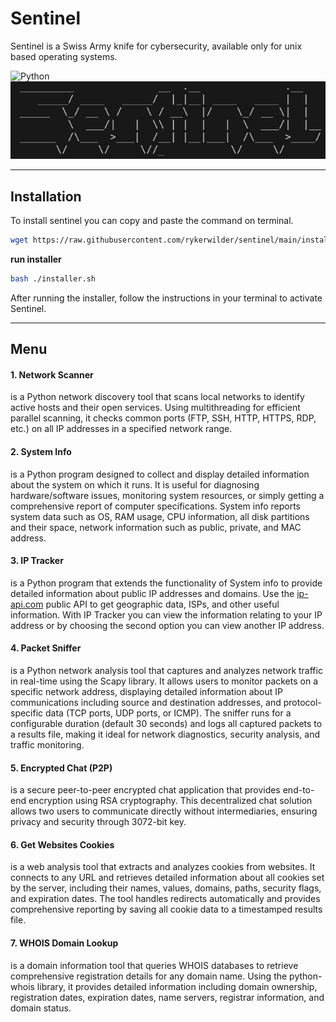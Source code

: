 # Sentinel
Sentinel is a Swiss Army knife for cybersecurity, available only for unix based operating systems.

![Python](https://img.shields.io/badge/Python-3776AB?style=flat&logo=python&logoColor=white)
![sentinel](./assets/sentinel.png)

---
## Installation
To install sentinel you can copy and paste the command on terminal.

```bash
wget https://raw.githubusercontent.com/rykerwilder/sentinel/main/installer.sh && chmod +x installer.sh
```

**run installer**

```bash
bash ./installer.sh
```

After running the installer, follow the instructions in your terminal to activate Sentinel.

---

## Menu

#### 1. Network Scanner
is a Python network discovery tool that scans local networks to identify active hosts and their open services. Using multithreading for efficient parallel scanning, it checks common ports (FTP, SSH, HTTP, HTTPS, RDP, etc.) on all IP addresses in a specified network range.

#### 2. System Info
is a Python program designed to collect and display detailed information about the system on which it runs. It is useful for diagnosing hardware/software issues, monitoring system resources, or simply getting a comprehensive report of computer specifications. System info reports system data such as OS, RAM usage, CPU information, all disk partitions and their space, network information such as public, private, and MAC address.

#### 3. IP Tracker
is a Python program that extends the functionality of System info to provide detailed information about public IP addresses and domains. Use the [ip-api.com](https://ip-api.com/) public API to get geographic data, ISPs, and other useful information.
With IP Tracker you can view the information relating to your IP address or by choosing the second option you can view another IP address.

#### 4. Packet Sniffer
is a Python network analysis tool that captures and analyzes network traffic in real-time using the Scapy library. It allows users to monitor packets on a specific network address, displaying detailed information about IP communications including source and destination addresses, and protocol-specific data (TCP ports, UDP ports, or ICMP). The sniffer runs for a configurable duration (default 30 seconds) and logs all captured packets to a results file, making it ideal for network diagnostics, security analysis, and traffic monitoring.

#### 5. Encrypted Chat (P2P)
is a secure peer-to-peer encrypted chat application that provides end-to-end encryption using RSA cryptography. This decentralized chat solution allows two users to communicate directly without intermediaries, ensuring privacy and security through 3072-bit key.

#### 6. Get Websites Cookies
is a web analysis tool that extracts and analyzes cookies from websites. It connects to any URL and retrieves detailed information about all cookies set by the server, including their names, values, domains, paths, security flags, and expiration dates. The tool handles redirects automatically and provides comprehensive reporting by saving all cookie data to a timestamped results file.

#### 7. WHOIS Domain Lookup
is a domain information tool that queries WHOIS databases to retrieve comprehensive registration details for any domain name. Using the python-whois library, it provides detailed information including domain ownership, registration dates, expiration dates, name servers, registrar information, and domain status.
